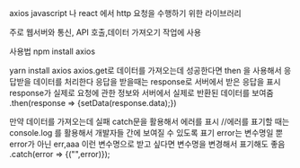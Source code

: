 axios
javascript 나 react 에서 http 요청을 수행하기 위한 라이브러리

주로 웹서버와 통신, API 호출,데이터 가져오기 작업에 사용

사용법
npm install axios

yarn install axios
axios.get로 데이터를 가져오는데 성공한다면
then 을 사용해서 응답받을 데이터를 처리한다
응답을 받을때는 response로 서버에서 받은 응답을 표시
response가 실제로 요청에 관한 정보와 서버에서 실제로 반환된 데이터를 보여줌
.then(response => {setData(response.data);})

만약 데이터를 가져오는데 실패 catch문을 활용해서 에러를 표시
//에러를 표기할 때는 console.log 를 활용해서 개발자들 간에 보여질 수 있도록 표기 error는 변수명일 뿐
error가 아닌 err,aaa 이런 변수명으로 받고 싶다면 변수명을 변경해서 표기해도 좋음
.catch(error => {("",error)});